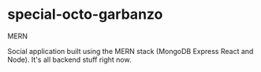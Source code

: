 # special-octo-garbanzo
MERN

Social application built using the MERN stack (MongoDB Express React and Node). It's all backend stuff right now. 
